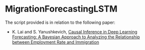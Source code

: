 # MigrationForecastingLSTM
 
The script provided is in relation to the following paper:

- K. Lai and S. Yanushkevich, [Causal Inference in Deep Learning Forecasting: A Bayesian Approach to Analyzing the Relationship between Employment Rate and Immigration]()
